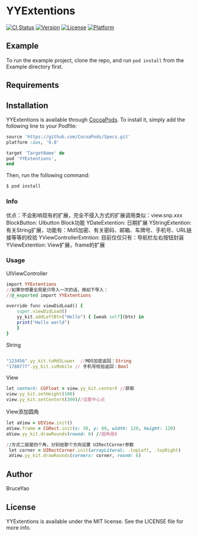 # YYExtentions

[![CI Status](https://img.shields.io/travis/YaoChengZhen/YYExtentions.svg?style=flat)](https://travis-ci.org/YaoChengZhen/YYExtentions)
[![Version](https://img.shields.io/cocoapods/v/YYExtentions.svg?style=flat)](https://cocoapods.org/pods/YYExtentions)
[![License](https://img.shields.io/cocoapods/l/YYExtentions.svg?style=flat)](https://cocoapods.org/pods/YYExtentions)
[![Platform](https://img.shields.io/cocoapods/p/YYExtentions.svg?style=flat)](https://cocoapods.org/pods/YYExtentions)

## Example

To run the example project, clone the repo, and run `pod install` from the Example directory first.

## Requirements

## Installation

YYExtentions is available through [CocoaPods](https://cocoapods.org). To install
it, simply add the following line to your Podfile:

```ruby
source 'https://github.com/CocoaPods/Specs.git'
platform :ios, '9.0'

target 'TargetName' do
pod 'YYExtentions', 
end
```
Then, run the following command:

```ruby
$ pod install
```
### Info
优点：不会影响现有的扩展，完全不侵入方式的扩展调用类似：view.snp.xxx
BlockButton: UIbutton Block功能
YDateExtention: 日期扩展
YStringExtention: 有关String扩展，功能有：Md5加密、有关密码、邮箱、车牌号、手机号、URL链接等等的校验
YViewControllerExtntion: 目前仅仅只有：导航栏左右按钮封装
YViewExtention: View扩展，frame的扩展

### Usage

UIViewController

```ruby
import YYExtentions
//如果你想要全局是只导入一次的话，用如下导入：
//@_exported import YYExtentions

override func viewDidLoad() {
    super.viewDidLoad()
    yy_kit.addLeftBtn("Hello") { [weak self](btn) in
    print("Hello world")
    }
}
```
String
```ruby

"123456".yy_kit.toMd5Lower  //MD5加密返回：String
"1788777".yy_kit.isMobile // 手机号校验返回：Bool
```
View 
```ruby
let centerX: CGFloat = view.yy_kit.centerX //获取
view.yy_kit.setHeight(100)
view.yy_kit.setCenterX(300)//设置中心点
```
View添加圆角
```ruby
let aView = UIView.init()
aView.frame = CGRect.init(x: 30, y: 80, width: 120, height: 120)
aView.yy_kit.drawRounds(round: 6) //圆角是6

//方式二就是四个角，分别给那个方向设置 UIRectCorner参数
 let corner = UIRectCorner.init(arrayLiteral: .topLeft, .topRight)
 aView.yy_kit.drawRounds(corners: corner, round: 6)
```
## Author

BruceYao

## License

YYExtentions is available under the MIT license. See the LICENSE file for more info.
